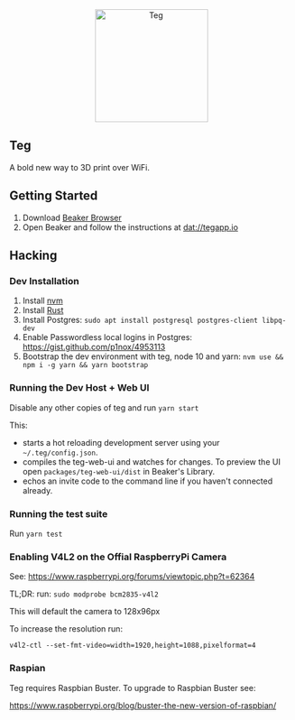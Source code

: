 <div align="center">
<img src="./packages/teg-web-ui/src/onboarding/landingPage/tegLogo.svg" alt="Teg" width="200"/>
</div>

## Teg

A bold new way to 3D print over WiFi.

## Getting Started

1. Download [Beaker Browser](https://beakerbrowser.com)
3. Open Beaker and follow the instructions at [dat://tegapp.io](dat://tegapp.io)

## Hacking

### Dev Installation

1. Install [nvm](https://github.com/creationix/nvm)
2. Install [Rust](https://rustup.rs/)
3. Install Postgres: `sudo apt install postgresql postgres-client libpq-dev`
4. Enable Passwordless local logins in Postgres: https://gist.github.com/p1nox/4953113
4. Bootstrap the dev environment with teg, node 10 and yarn:
`nvm use && npm i -g yarn && yarn bootstrap`

<!-- ### [Optional] Emulating a Raspberry Pi

1. Install [qemu](https://www.qemu.org/download/): `sudo apt-get install qemu-system qemu-system-arm qemu-kvm libvirt-daemon bridge-utils virt-manager`
2. Download the [ARMv7 Ubuntu 18.10 image](https://cloud-images.ubuntu.com/releases/18.10/release/ubuntu-18.10-server-cloudimg-armhf.img) -->

### Running the Dev Host + Web UI

Disable any other copies of teg and run `yarn start`

This:
* starts a hot reloading development server using your `~/.teg/config.json`.
* compiles the teg-web-ui and watches for changes. To preview the UI open `packages/teg-web-ui/dist` in Beaker's Library.
* echos an invite code to the command line if you haven't connected already.

### Running the test suite

Run `yarn test`


### Enabling V4L2 on the Offial RaspberryPi Camera

See: https://www.raspberrypi.org/forums/viewtopic.php?t=62364

TL;DR: run: `sudo modprobe bcm2835-v4l2`

This will default the camera to 128x96px

To increase the resolution run:

`v4l2-ctl --set-fmt-video=width=1920,height=1088,pixelformat=4`

### Raspian

Teg requires Raspbian Buster. To upgrade to Raspbian Buster see:

https://www.raspberrypi.org/blog/buster-the-new-version-of-raspbian/
